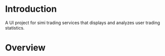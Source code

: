 # Introduction
A UI project for simi trading services that displays and analyzes user trading statistics.
# Overview